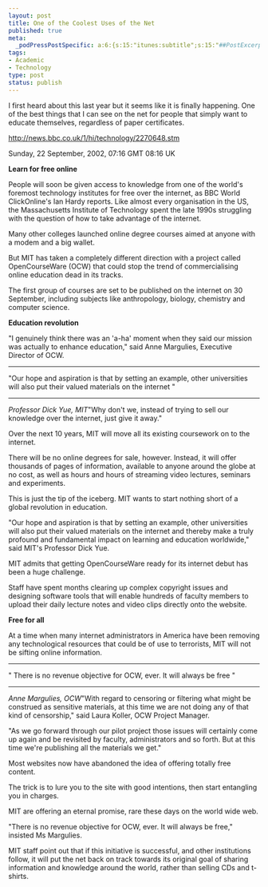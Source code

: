 ```yaml
--- 
layout: post
title: One of the Coolest Uses of the Net
published: true
meta: 
  _podPressPostSpecific: a:6:{s:15:"itunes:subtitle";s:15:"##PostExcerpt##";s:14:"itunes:summary";s:15:"##PostExcerpt##";s:15:"itunes:keywords";s:17:"##WordPressCats##";s:13:"itunes:author";s:10:"##Global##";s:15:"itunes:explicit";s:2:"No";s:12:"itunes:block";s:2:"No";}
tags: 
- Academic
- Technology
type: post
status: publish
---
```

I first heard about this last year but it seems like it is finally happening. One of the best things that I can see on the net for people that simply want to educate themselves, regardless of paper certificates.

<a href="http://news.bbc.co.uk/1/hi/technology/2270648.stm">http://news.bbc.co.uk/1/hi/technology/2270648.stm</a>

Sunday, 22 September, 2002, 07:16 GMT 08:16 UK

<strong>Learn for free online</strong>

People will soon be given access to knowledge from one of the world's foremost technology institutes for free over the internet, as BBC World ClickOnline's Ian Hardy reports. Like almost every organisation in the US, the Massachusetts Institute of Technology spent the late 1990s struggling with the question of how to take advantage of the internet.

Many other colleges launched online degree courses aimed at anyone with a modem and a big wallet.

But MIT has taken a completely different direction with a project called OpenCourseWare (OCW) that could stop the trend of commercialising online education dead in its tracks.

The first group of courses are set to be published on the internet on 30 September, including subjects like anthropology, biology, chemistry and computer science.

<strong>Education revolution</strong>

"I genuinely think there was an 'a-ha' moment when they said our mission was actually to enhance education," said Anne Margulies, Executive Director of OCW.

<hr />"Our hope and aspiration is that by setting an example, other universities will also put their valued materials on the internet "<hr />
<em>Professor Dick Yue, MIT</em>"Why don't we, instead of trying to sell our knowledge over the internet, just give it away."

Over the next 10 years, MIT will move all its existing coursework on to the internet.

There will be no online degrees for sale, however. Instead, it will offer thousands of pages of information, available to anyone around the globe at no cost, as well as hours and hours of streaming video lectures, seminars and experiments.

This is just the tip of the iceberg. MIT wants to start nothing short of a global revolution in education.

"Our hope and aspiration is that by setting an example, other universities will also put their valued materials on the internet and thereby make a truly profound and fundamental impact on learning and education worldwide," said MIT's Professor Dick Yue.

MIT admits that getting OpenCourseWare ready for its internet debut has been a huge challenge.

Staff have spent months clearing up complex copyright issues and designing software tools that will enable hundreds of faculty members to upload their daily lecture notes and video clips directly onto the website.

<strong>Free for all</strong>

At a time when many internet administrators in America have been removing any technological resources that could be of use to terrorists, MIT will not be sifting online information.

<hr />" There is no revenue objective for OCW, ever. It will always be free "<hr />
<em>Anne Margulies, OCW</em>"With regard to censoring or filtering what might be construed as sensitive materials, at this time we are not doing any of that kind of censorship," said Laura Koller, OCW Project Manager.

"As we go forward through our pilot project those issues will certainly come up again and be revisited by faculty, administrators and so forth. But at this time we're publishing all the materials we get."

Most websites now have abandoned the idea of offering totally free content.

The trick is to lure you to the site with good intentions, then start entangling you in charges.

MIT are offering an eternal promise, rare these days on the world wide web.

"There is no revenue objective for OCW, ever. It will always be free," insisted Ms Margulies.

MIT staff point out that if this initiative is successful, and other institutions follow, it will put the net back on track towards its original goal of sharing information and knowledge around the world, rather than selling CDs and t-shirts.
